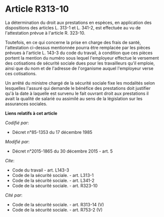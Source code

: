 # Article R313-10

La détermination du droit aux prestations en espèces, en application des dispositions des articles L. 313-1 et L. 341-2, est
effectuée au vu de l'attestation prévue à l'article R. 323-10. 

Toutefois, en ce qui concerne la prise en charge des frais de santé, l'attestation ci-dessus mentionnée pourra être remplacée
par les pièces prévues à l'article L. 143-3 du code du travail, à condition que ces pièces portent la mention du numéro sous
lequel l'employeur effectue le versement des cotisations de sécurité sociale dues pour les travailleurs qu'il emploie, ainsi
que du nom et de l'adresse de l'organisme auquel l'employeur verse ces cotisations. 

Un arrêté du ministre chargé de la sécurité sociale fixe les modalités selon lesquelles l'assuré qui demande le bénéfice des
prestations doit justifier qu'à la date à laquelle est survenu le fait ouvrant droit aux prestations il avait la qualité de
salarié ou assimilé au sens de la législation sur les assurances sociales.

**Liens relatifs à cet article**

_Codifié par_:

  - Décret n°85-1353 du 17 décembre 1985

_Modifié par_:

  - Décret n°2015-1865 du 30 décembre 2015 - art. 5

_Cite_:

  - Code du travail - art. L143-3
  - Code de la sécurité sociale. - art. L313-1
  - Code de la sécurité sociale. - art. L341-2
  - Code de la sécurité sociale. - art. R323-10

_Cité par_:

  - Code de la sécurité sociale. - art. R313-14 (V)
  - Code de la sécurité sociale. - art. R753-2 (V)

